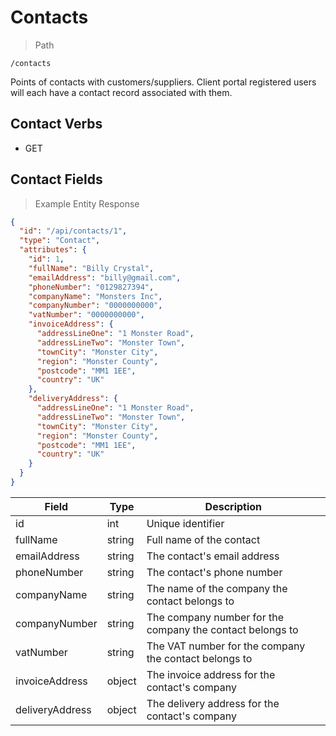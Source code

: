 # Contacts

> Path

```
/contacts
```

Points of contacts with customers/suppliers. Client portal registered users will each have a contact record associated with them.

## Contact Verbs

* GET

## Contact Fields

> Example Entity Response

```json
{
  "id": "/api/contacts/1",
  "type": "Contact",
  "attributes": {
    "id": 1,
    "fullName": "Billy Crystal",
    "emailAddress": "billy@gmail.com",
    "phoneNumber": "0129827394",
    "companyName": "Monsters Inc",
    "companyNumber": "0000000000",
    "vatNumber": "0000000000",
    "invoiceAddress": {
      "addressLineOne": "1 Monster Road", 
      "addressLineTwo": "Monster Town", 
      "townCity": "Monster City", 
      "region": "Monster County", 
      "postcode": "MM1 1EE", 
      "country": "UK"
    },
    "deliveryAddress": {
      "addressLineOne": "1 Monster Road", 
      "addressLineTwo": "Monster Town", 
      "townCity": "Monster City", 
      "region": "Monster County", 
      "postcode": "MM1 1EE", 
      "country": "UK"
    }
  }
}
```

Field | Type | Description
----- | ---  | -----------
id | int | Unique identifier
fullName | string | Full name of the contact
emailAddress | string | The contact's email address
phoneNumber | string | The contact's phone number
companyName | string | The name of the company the contact belongs to
companyNumber | string | The company number for the company the contact belongs to
vatNumber | string | The VAT number for the company the contact belongs to
invoiceAddress | object | The invoice address for the contact's company
deliveryAddress | object | The delivery address for the contact's company
